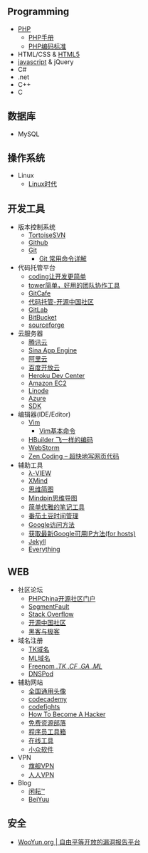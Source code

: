 
<div class="wiki">
<h2>Programming</h2>
<ul class="hide">
<li><a href="https://github.com/D-ZL/D_ZL/wiki/PHP">PHP</a>
<ul>
<li><a href="http://php.net/manual/zh/">PHP手册</a></li>
<li><a href="http://framework.zend.com/manual/1.12/zh/coding-standard.coding-style.html">PHP编码标准</a></li>
</ul>
</li>
<li><a >HTML/CSS</a> & <a href="https://github.com/D-ZL/D_ZL/wiki/HTML5">HTML5</a></li>
<li><a href="https://github.com/D-ZL/D_ZL/wiki/javascript">javascript</a> & <a >jQuery</a></li>
<li><a >C#</a></li>
<li><a >.net</a></li>
<li><a >C++</a></li>
<li><a >C</a></li>
</ul>


<h2>数据库</h2>
<ul class="hide">
<li><a >MySQL</a></li>
</ul>

<h2>操作系统</h2>
<ul class="hide">
<li>Linux
<ul >
<li><a href="http://linux.chinaunix.net/">Linux时代</a></li>
</ul>
</li>
</ul>

<h2>开发工具</h2>
<ul class="hide">
<li>
版本控制系统

<ul>
<li><a href="http://tortoisesvn.net/">TortoiseSVN</a></li>
<li><a href="https://github.com/">Github</a></li>
<li>
<a href="http://git-scm.com/">Git</a>

<ul>
<li><a href="https://github.com/D-ZL/D_ZL/wiki/Git%20%E5%B8%B8%E7%94%A8%E5%91%BD%E4%BB%A4%E8%AF%A6%E8%A7%A3">Git 常用命令详解</a></li>
</ul>
</li>
</ul>
</li>
<li>
代码托管平台

<ul >
<li><a href="https://coding.net/home.html">coding让开发更简单</a></li>
<li><a href="https://tower.im/">tower简单，好用的团队协作工具</a></li>
<li><a href="https://gitcafe.com/">GitCafe</a></li>
<li><a href="https://git.oschina.net/">代码托管-开源中国社区</a></li>
<li><a href="https://gitlab.com">GitLab</a></li>
<li><a href="https://bitbucket.org/">BitBucket</a></li>
<li><a href="https://sourceforge.net/">sourceforge</a></li>
</ul>
</li>
<li>
云服务器

<ul>
<li><a href="http://www.qcloud.com/">腾讯云</a></li>
<li><a href="http://sae.sina.com.cn/">Sina App Engine</a></li>
<li><a href="http://www.aliyun.com/">阿里云</a></li>
<li><a href="http://developer.baidu.com/">百度开放云</a></li>
<li><a href="https://devcenter.heroku.com">Heroku Dev Center</a></li>
<li><a href="http://aws.amazon.com/cn/">Amazon EC2</a></li>
<li><a href="https://www.linode.com/">Linode</a></li>
<li><a href="http://azure.microsoft.com/zh-cn/">Azure</a></li>
<li><a href="http://www.sdk.cn/">SDK</a></li>
</ul>
</li>
<li>
编辑器(IDE/Editor)

<ul>
<li>
<a href="http://www.vim.org/">Vim</a>

<ul>
<li><a href="https://github.com/D-ZL/D_ZL/wiki/Vim%E5%9F%BA%E6%9C%AC%E5%91%BD%E4%BB%A4">Vim基本命令</a></li>
</ul>
</li>
<li><a href="http://dcloud.io/">HBuilder 飞一样的编码</a></li>
<li><a href="http://www.jetbrains.com/webstorm/">WebStorm</a></li>
<li><a href="http://www.appinn.com/zen-coding/">Zen Coding &ndash; 超快地写网页代码</a></li>
</ul>
</li>
<li>
辅助工具

<ul>
<li><a href="http://www.miaodeli.com/lambda/">λ-VIEW</a></li>
<li><a href="http://www.xmind.net/">XMind</a></li>
<li><a href="http://www.taguage.com/">思维简图</a></li>
<li><a href="http://tu.mindpin.com/">Mindpin思维导图</a></li>
<li><a href="https://raysnote.com/">简单优雅的笔记工具</a></li>
<li><a href="https://pomotodo.com/">番茄土豆时间管理</a></li>
<li><a href="https://github.com/D-ZL/D_ZL/wiki/Google%E8%AE%BF%E9%97%AE%E6%96%B9%E6%B3%95">Google访问方法</a></li>
<li><a href="https://github.com/D-ZL/D_ZL/wiki/%E8%8E%B7%E5%8F%96%E6%9C%80%E6%96%B0Google%E5%8F%AF%E7%94%A8IP%E6%96%B9%E6%B3%95(for%20hosts)">获取最新Google可用IP方法(for hosts)</a></li>
<li><a href="http://jekyllcn.com/">Jekyll</a></li>
<li><a href="http://www.voidtools.com/">Everything</a></li>
</ul>
</li>
</ul>

<h2>WEB</h2>

<ul class="hide">
<li>
社区论坛

<ul >
<li><a href="http://www.phpchina.com/">PHPChina开源社区门户</a></li>
<li><a href="http://segmentfault.com/">SegmentFault</a></li>
<li><a href="http://stackoverflow.com/">Stack Overflow</a></li>
<li><a href="http://www.oschina.net/">开源中国社区</a></li>
<li><a href="http://www.freebuf.com/">黑客与极客</a></li>
</ul>
</li>
<li>域名注册

<ul >
<li><a href="http://www.dot.tk/zh/index.html">TK域名</a></li>
<li><a href="http://www.point.ml/">ML域名</a></li>
<li><a href="http://www.freenom.com/">Freenom <em>.TK</em> <em>.CF</em> <em>.GA</em> <em>.ML</em></a></li>
<li><a href="https://www.dnspod.cn/">DNSPod</a></li>
</ul>
</li>
<li>
辅助网站

<ul >
<li><a href="https://en.gravatar.com/">全国通用头像</a></li>
<li><a href="http://www.codecademy.com/zh/dashboard">codecademy</a></li>
<li><a href="http://codefights.com">codefights</a></li>
<li><a href="http://www.catb.org/esr/faqs/hacker-howto.html">How To Become A Hacker</a></li>
<li><a href="http://www.freehao123.com/">免费资源部落</a></li>
<li><a href="http://tool.php100.com/">程序员工具箱</a></li>
<li><a href="http://tool.oschina.net/">在线工具</a></li>
<li><a href="http://www.appinn.com/">小众软件</a></li>
</ul>
</li>
<li>
VPN

<ul >
<li><a href="http://www.qjvpn.net/">旗舰VPN</a></li>
<li><a href="http://www.davpn.com/">人人VPN</a></li>
</ul>
</li>
<li>
Blog

<ul >
<li><a href="http://hotoo.me/">闲耘&trade;</a></li>
<li><a href="http://beiyuu.com/">BeiYuu</a></li>
</ul>
</li>
</ul>

<h2>安全</h2>
<ul class="hide">
<li><a href="http://www.wooyun.org">WooYun.org | 自由平等开放的漏洞报告平台</a></li>
</ul>

</div>
<script type="text/javascript">
$(document).ready(function(){
        $('#content a').each(function(index,element){
            var href = $(this).attr('href');
            if(href.indexOf('#') == 0){
            }else if ( href.indexOf('/') == 0 || href.toLowerCase().indexOf('beiyuu.com')>-1 ){
            $(this).attr('target','_blank');
            }else{
            $(this).attr('target','_blank');
            $(this).addClass('external');
            }
            });
        $('body').delegate('h2','click',function(e){
            e.preventDefault();
            $(this).next('ul').toggle();
            });
        });
</script>
